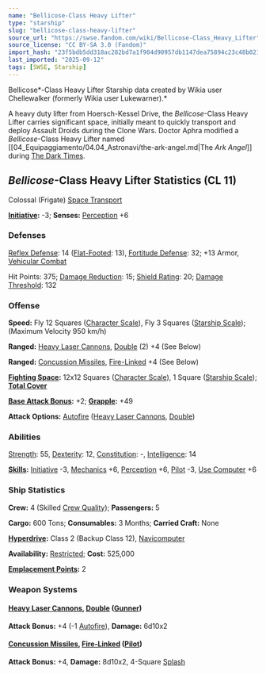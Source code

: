 ```yaml
---
name: "Bellicose-Class Heavy Lifter"
type: "starship"
slug: "bellicose-class-heavy-lifter"
source_url: "https://swse.fandom.com/wiki/Bellicose-Class_Heavy_Lifter"
source_license: "CC BY-SA 3.0 (Fandom)"
import_hash: "23f5bdb5dd318ac282bd7a1f904d90957db1147dea75894c23c48b0217c4db3a"
last_imported: "2025-09-12"
tags: [SWSE, Starship]
---
```

Bellicose*-Class Heavy Lifter Starship data created by Wikia user Chellewalker (formerly Wikia user Lukewarner).*

A heavy duty lifter from Hoersch-Kessel Drive, the *Bellicose*-Class Heavy Lifter carries significant space, initially meant to quickly transport and deploy Assault Droids during the Clone Wars. Doctor Aphra modified a *Bellicose*-Class Heavy Lifter named [[04_Equipaggiamento/04.04_Astronavi/the-ark-angel.md|The *Ark Angel*]] during [The Dark Times](https://swse.fandom.com/wiki/The_Dark_Times).

## *Bellicose*-Class Heavy Lifter Statistics (CL 11)
Colossal (Frigate) [Space Transport](https://swse.fandom.com/wiki/Space_Transport)

**[Initiative](https://swse.fandom.com/wiki/Initiative):** -3; **Senses:** [Perception](https://swse.fandom.com/wiki/Perception) +6
### Defenses
[Reflex Defense](https://swse.fandom.com/wiki/Reflex_Defense_(Vehicles)): 14 ([Flat-Footed](https://swse.fandom.com/wiki/Flat-Footed): 13), [Fortitude Defense](https://swse.fandom.com/wiki/Fortitude_Defense_(Vehicles)): 32; +13 Armor, [Vehicular Combat](https://swse.fandom.com/wiki/Vehicular_Combat)

Hit Points: 375; [Damage Reduction](https://swse.fandom.com/wiki/Damage_Reduction): 15; [Shield Rating](https://swse.fandom.com/wiki/Shield_Rating): 20; [Damage Threshold](https://swse.fandom.com/wiki/Damage_Threshold_(Vehicles)): 132
### Offense
**Speed:** Fly 12 Squares ([Character Scale](https://swse.fandom.com/wiki/Character_Scale)), Fly 3 Squares ([Starship Scale](https://swse.fandom.com/wiki/Starship_Scale)); (Maximum Velocity 950 km/h)

**Ranged:** [Heavy Laser Cannons](https://swse.fandom.com/wiki/Heavy_Laser_Cannons), [Double](https://swse.fandom.com/wiki/Double) (2) +4 (See Below)

**Ranged:** [Concussion Missiles](https://swse.fandom.com/wiki/Concussion_Missiles), [Fire-Linked](https://swse.fandom.com/wiki/Fire-Linked) +4 (See Below)

**[Fighting Space](https://swse.fandom.com/wiki/Fighting_Space):** 12x12 Squares ([Character Scale](https://swse.fandom.com/wiki/Character_Scale)), 1 Square ([Starship Scale](https://swse.fandom.com/wiki/Starship_Scale)); **[Total Cover](https://swse.fandom.com/wiki/Total_Cover)**

**[Base Attack Bonus](https://swse.fandom.com/wiki/Base_Attack_Bonus):** +2; **[Grapple](https://swse.fandom.com/wiki/Grapple):** +49

**Attack Options:** [Autofire](https://swse.fandom.com/wiki/Autofire_(Vehicle_Combat)) ([Heavy Laser Cannons](https://swse.fandom.com/wiki/Heavy_Laser_Cannons), [Double](https://swse.fandom.com/wiki/Double))
### Abilities
[Strength](https://swse.fandom.com/wiki/Strength): 55, [Dexterity](https://swse.fandom.com/wiki/Dexterity): 12, [Constitution](https://swse.fandom.com/wiki/Constitution): -, [Intelligence](https://swse.fandom.com/wiki/Intelligence): 14

**[Skills](https://swse.fandom.com/wiki/Skills):** [Initiative](https://swse.fandom.com/wiki/Initiative) -3, [Mechanics](https://swse.fandom.com/wiki/Mechanics) +6, [Perception](https://swse.fandom.com/wiki/Perception) +6, [Pilot](https://swse.fandom.com/wiki/Pilot) -3, [Use Computer](https://swse.fandom.com/wiki/Use_Computer) +6
### Ship Statistics
**Crew:** 4 (Skilled [Crew Quality](https://swse.fandom.com/wiki/Crew_Quality)); **Passengers:** 5

**Cargo:** 600 Tons; **Consumables:** 3 Months; **Carried Craft:** None

**[Hyperdrive](https://swse.fandom.com/wiki/Hyperdrive):** Class 2 (Backup Class 12), [Navicomputer](https://swse.fandom.com/wiki/Navicomputer)

**Availability:** [Restricted](https://swse.fandom.com/wiki/Restricted); **Cost:** 525,000

**[Emplacement Points](https://swse.fandom.com/wiki/Emplacement_Points):** 2
### Weapon Systems
#### **[Heavy Laser Cannons](https://swse.fandom.com/wiki/Heavy_Laser_Cannons), [Double](https://swse.fandom.com/wiki/Double) ([Gunner](https://swse.fandom.com/wiki/Gunner))**
**Attack Bonus:** +4 (-1 [Autofire](https://swse.fandom.com/wiki/Autofire_(Vehicle_Combat))), **Damage:** 6d10x2
#### **[Concussion Missiles](https://swse.fandom.com/wiki/Concussion_Missiles), [Fire-Linked](https://swse.fandom.com/wiki/Fire-Linked) ([Pilot](https://swse.fandom.com/wiki/Pilot_(Vehicle_Combat)))**
**Attack Bonus:** +4, **Damage:** 8d10x2, 4-Square [Splash](https://swse.fandom.com/wiki/Splash)
